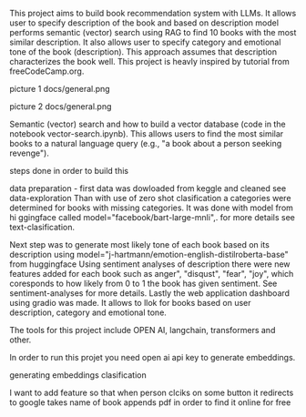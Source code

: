 

This project aims to build book recommendation system with LLMs. It allows user to specify description of the book 
and based on description model performs semantic (vector) search using RAG to find 10 books with the most similar description.
It also allows user to specify category and emotional tone of the book (description). This approach assumes 
that description characterizes the book well.
This project is heavly inspired by tutorial from freeCodeCamp.org.


picture 1
docs/general.png

picture 2 
docs/general.png


Semantic (vector) search and how to build a vector database (code in the notebook vector-search.ipynb). This allows users to find the most similar books to a natural language query (e.g., "a book about a person seeking revenge").





steps done in order to build this

data preparation - first data was dowloaded from keggle and cleaned see data-exploration
Than with use of zero shot clasification a categories were determined for books with missing categories. It was done with model from hi
ggingface called model="facebook/bart-large-mnli",. for more details see text-clasification. 

Next step was to generate most likely tone of each book based on its description using model="j-hartmann/emotion-english-distilroberta-base" from huggingface
Using sentiment analyses of description there were new features added for each book such as anger", "disqust", "fear", "joy",
which coresponds to how likely from 0 to 1 the book has given sentiment. See sentiment-analyses for more details.
Lastly the web application dashboard using gradio was made. It allows to llok for books based on user description, category and emotional tone.


The tools for this project include OPEN AI, langchain, transformers and other.


In order to run this projet you need open ai api key to generate embeddings.




generating embeddings 
clasification 





I want to add feature so that when person clciks on some button it redirects to google takes name of book appends pdf
in order to find it online for free
